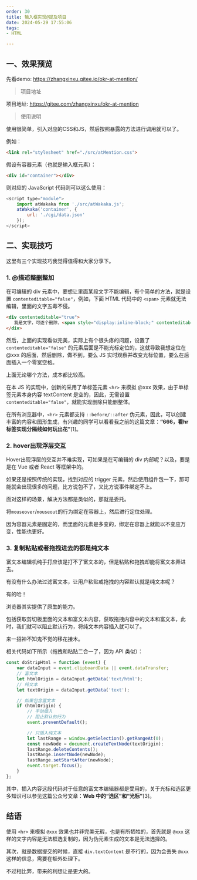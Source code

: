 ```yaml
---
order: 30
title: 输入框实现@提及项目
date: 2024-05-29 17:55:06
tags:
- HTML

---
```

## 一、效果预览

先看demo: <https://zhangxinxu.gitee.io/okr-at-mention/>

> 项目地址

项目地址: <https://gitee.com/zhangxinxu/okr-at-mention>

> 使用说明

使用很简单，引入对应的CSS和JS，然后按照暴露的方法进行调用就可以了。

例如：

```html
<link rel="stylesheet" href="./src/atMention.css">
```

假设有容器元素（也就是输入框元素）：

```html
<div id="container"></div>
```

则对应的 JavaScript 代码则可以这么使用：

```javascript
<script type="module">
    import atWakaka from './src/atWakaka.js';
    atWakaka('container', {
        url: './cgi/data.json'
    });
</script>
```

## 二、实现技巧

这里有三个实现技巧我觉得值得和大家分享下。

### 1. @描述整删整加

在可编辑的 div 元素中，要想让里面某段文字不能编辑，有个简单的方法，就是设置 `contenteditable="false"`，例如，下面 HTML 代码中的 `<span>` 元素就无法编辑，里面的文字五毒不侵。

```html
<div contenteditable="true">
   我是文字，可逐个删除，<span style="display:inline-block;" contenteditable="false">我只能整体删除</span>！
</div>
```

然后，上面的实现看似完美，实际上有个很头疼的问题，设置了 `contenteditable="false"` 的元素后面是不能光标定位的，这就导致我想定位在 @xxx 的后面，然后删除，做不到，要么 JS 实时观察并改变光标位置，要么在后面插入一个零宽空格。

上面无论哪个方法，成本都比较高。

在本 JS 的实现中，创新的采用了单标签元素 `<hr>` 来模拟 @xxx 效果，由于单标签元素本身内容 textContent 是空的，因此，无需设置 `contenteditable="false"`，就能实现删除只能删整体。

在所有浏览器中，`<hr>` 元素都支持 `::before/::after` 伪元素，因此，可以创建丰富的内容和图形生成，有兴趣的同学可以看看我之前的这篇文章：**“666，看hr标签实现分隔线如何玩出花”**[1]。

### 2. hover出现浮层交互

Hover出现浮层的交互并不难实现，可如果是在可编辑的 div 内部呢？以及，要是是在 Vue 或者 React 等框架中的。

如果还是按照传统的实现，找到对应的 trigger 元素，然后使用组件包一下，那可能就会出现很多的问题，比方说包不了，又比方说事件绑定不上。

面对这样的场景，解决方法都是类似的，那就是委托。

将`mouseover`/`mouseout`的行为绑定在容器上，然后进行定位处理。

因为容器元素是固定的，而里面的元素是多变的，绑定在容器上就能以不变应万变，性能也更好。

### 3. 复制粘贴或者拖拽进去的都是纯文本

富文本编辑机纯手打应该是打不了富文本的，但是粘贴和拖拽却能将富文本弄进去。

有没有什么办法过滤富文本，让用户粘贴或拖拽的内容默认就是纯文本呢？

有的哈！

浏览器其实提供了原生的能力。

包括获取剪切板里面的文本和富文本内容，获取拖拽内容中的文本和富文本，此时，我们就可以阻止默认行为，将纯文本内容插入就可以了。

来一招神不知鬼不觉的移花接木。

相关代码如下所示（拖拽和粘贴二合一了，因为 API 类似）：

```javascript
const doStripHtml = function (event) {
    var dataInput = event.clipboardData || event.dataTransfer;
    // 富文本
    let htmlOrigin = dataInput.getData('text/html');
    // 纯文本
    let textOrigin = dataInput.getData('text');

    // 如果包含富文本
    if (htmlOrigin) {
        // 手动插入
        // 阻止默认的行为
        event.preventDefault();

        // 只插入纯文本
        let lastRange = window.getSelection().getRangeAt(0);
        const newNode = document.createTextNode(textOrigin);
        lastRange.deleteContents();
        lastRange.insertNode(newNode);
        lastRange.setStartAfter(newNode);
        event.target.focus();
    }
};
```

其中，插入内容这段代码对于任意的富文本编辑器都是受用的，关于光标和选区更多知识可以参见这篇公众号文章：**Web 中的“选区”和“光标”**[3]。

## 结语

使用 `<hr>` 来模拟 `@xxx` 效果也并非完美无瑕，也是有所牺牲的，首先就是 `@xxx` 这样的文字内容是无法框选复制的，因为伪元素生成的文本是无法选择的。

其次，就是数据提交的时候，直接 `div.textContent` 是不行的，因为会丢失 `@xxx` 这样的信息，需要在额外处理下。

不过相比弊，带来的利想让是更大的。
